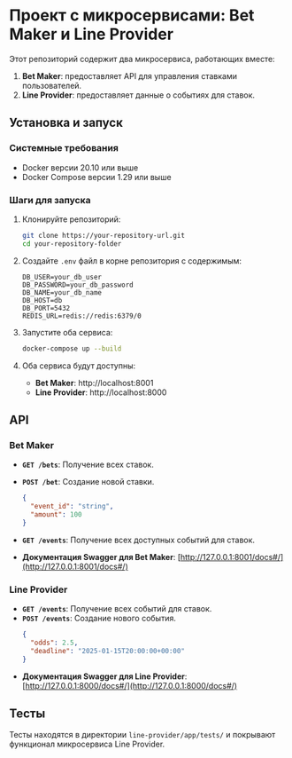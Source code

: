 
# Проект с микросервисами: Bet Maker и Line Provider

Этот репозиторий содержит два микросервиса, работающих вместе:
1. **Bet Maker**: предоставляет API для управления ставками пользователей.
2. **Line Provider**: предоставляет данные о событиях для ставок.

## Установка и запуск

### Системные требования
- Docker версии 20.10 или выше
- Docker Compose версии 1.29 или выше

### Шаги для запуска

1. Клонируйте репозиторий:
   ```bash
   git clone https://your-repository-url.git
   cd your-repository-folder
   ```

2. Создайте `.env` файл в корне репозитория с содержимым:
   ```env
   DB_USER=your_db_user
   DB_PASSWORD=your_db_password
   DB_NAME=your_db_name
   DB_HOST=db
   DB_PORT=5432
   REDIS_URL=redis://redis:6379/0
   ```

3. Запустите оба сервиса:
   ```bash
   docker-compose up --build
   ```

4. Оба сервиса будут доступны:
   - **Bet Maker**: http://localhost:8001
   - **Line Provider**: http://localhost:8000

## API

### Bet Maker
- **`GET /bets`**: Получение всех ставок.
- **`POST /bet`**: Создание новой ставки.
  ```json
  {
    "event_id": "string",
    "amount": 100
  }
  ```
- **`GET /events`**: Получение всех доступных событий для ставок.

- **Документация Swagger для Bet Maker**: [http://127.0.0.1:8001/docs#/](http://127.0.0.1:8001/docs#/)

### Line Provider
- **`GET /events`**: Получение всех событий для ставок.
- **`POST /events`**: Создание нового события.
  ```json
  {
    "odds": 2.5,
    "deadline": "2025-01-15T20:00:00+00:00"
  }
  ```
- **Документация Swagger для Line Provider**: [http://127.0.0.1:8000/docs#/](http://127.0.0.1:8000/docs#/)

## Тесты

Тесты находятся в директории `line-provider/app/tests/` и покрывают функционал микросервиса Line Provider.
